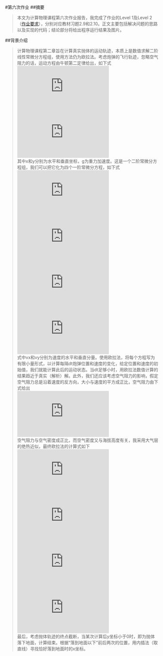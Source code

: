 #第六次作业
##摘要
>本文为计算物理课程第六次作业报告，我完成了作业的Level 1及Level 2（[作业要求](https://github.com/caihao/computational_physics_whu/blob/master/Exercises.md)），分别对应教材习题2.9和2.10。正文主要包括解决问题的思路以及实现的代码；结论部分将给出程序运行结果及图片。

##背景介绍
>计算物理课程第二章旨在计算真实抛体的运动轨迹，本质上是数值求解二阶线性常微分方程组，使用方法仍为欧拉法。考虑炮弹的飞行轨迹，忽略空气阻力的话，运动方程由牛顿第二定律给出，如下式  
![](http://latex.codecogs.com/gif.latex?%5Cfrac%7Bd%5E2x%7D%7Bdt%5E2%7D%3D0)  
![](http://latex.codecogs.com/gif.latex?%5Cfrac%7Bd%5E2y%7D%7Bdt%5E2%7D%3D-g)  
其中x和y分别为水平和垂直坐标，g为重力加速度。这是一个二阶常微分方程组，我们可以把它化为四个一阶常微分方程，如下式  
![](http://latex.codecogs.com/gif.latex?%5Cfrac%7B%5Cmathrm%7Bd%7Dx%20%7D%7B%5Cmathrm%7Bd%7D%20t%7D%3Dv_%7Bx%7D)  
![](http://latex.codecogs.com/gif.latex?%5Cfrac%7B%5Cmathrm%7Bd%7Dv_%7Bx%7D%20%7D%7B%5Cmathrm%7Bd%7D%20t%7D%3D0)  
![](http://latex.codecogs.com/gif.latex?%5Cfrac%7B%5Cmathrm%7Bd%7Dy%20%7D%7B%5Cmathrm%7Bd%7D%20t%7D%3Dv_%7By%7D)  
![](http://latex.codecogs.com/gif.latex?%5Cfrac%7B%5Cmathrm%7Bd%7Dv_%7By%7D%20%7D%7B%5Cmathrm%7Bd%7D%20t%7D%3D-g)  
式中vx和vy分别为速度的水平和垂直分量。使用欧拉法，将每个方程写为有限小量形式，以计算每隔dt炮弹位置和速度的变化，给定位置和速度的初始值，我们就能计算此后的运动状态。当dt足够小时，用欧拉法数值计算的结果趋近于真实（解析）解。此外，我们还应该考虑空气阻力的影响，假定空气阻力总是沿着速度的反方向，大小与速度的平方成正比，空气阻力由下式给出  
![](http://latex.codecogs.com/gif.latex?F_%7Bdrag%7D%3D-B_%7B2%7Dv%5E2)  
空气阻力与空气密度成正比，而空气密度又与海拔高度有关，我采用大气层的绝热近似，最终欧拉法的计算式如下  
![](http://latex.codecogs.com/gif.latex?x_%7Bi&plus;1%7D%3Dx_%7Bi%7D&plus;v_%7Bx%2Ci%7D%7D%5CDelta%20t)  
![](http://latex.codecogs.com/gif.latex?v_%7Bx%2Ci&plus;1%7D%3Dv_%7Bx%2Ci%7D&plus;%5Cleft%20%28%201-%5Cfrac%7Bay%7D%7BT_%7B0%7D%7D%20%5Cright%20%29%5E%7B%5Calpha%20%7D%5Cfrac%7BF_%7Bdrag%7D%7D%7Bm%7D%5CDelta%20t)  
![](http://latex.codecogs.com/gif.latex?y_%7Bi&plus;1%7D%3Dy_%7Bi%7D&plus;v_%7By%2Ci%7D%7D%5CDelta%20t)  
![](http://latex.codecogs.com/gif.latex?v_%7Bx%2Ci&plus;1%7D%3Dv_%7Bx%2Ci%7D&plus;%5Cleft%20%28%201-%5Cfrac%7Bay%7D%7BT_%7B0%7D%7D%20%5Cright%20%29%5E%7B%5Calpha%20%7D%5Cfrac%7BF_%7Bdrag%7D%7D%7Bm%7D%5CDelta%20t-g%5CDelta%20t)  
最后，考虑抛体轨迹的终点截断，当某次计算后y坐标小于0时，即为抛体落下地面，计算结束。根据“落到地面以下”前后两次的位置，用内插法（取直线）寻找恰好落到地面时的x坐标。
